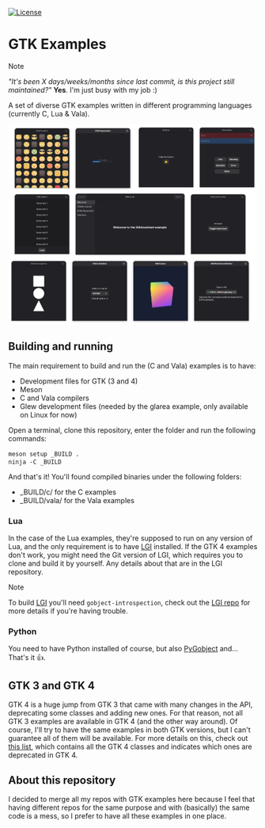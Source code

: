 [![License][LicenseBadge]][LicenseURL]

# GTK Examples

> [!NOTE]
> _"It's been X days/weeks/months since last commit, is this project still maintained?"_
> __Yes__. I'm just busy with my job :)

A set of diverse GTK examples written in different programming languages (currently C, Lua & Vala).

![GTK Examples Banner](new-banner.png)

## Building and running

The main requirement to build and run the (C and Vala) examples is to have:

  - Development files for GTK (3 and 4)
  - Meson
  - C and Vala compilers
  - Glew development files (needed by the glarea example, only available on Linux for now)

Open a terminal, clone this repository, enter the folder and run the following commands:

```
meson setup _BUILD .
ninja -C _BUILD
```

And that's it! You'll found compiled binaries under the following folders:

  - _BUILD/c/ for the C examples
  - _BUILD/vala/ for the Vala examples

### Lua

In the case of the Lua examples, they're supposed to run on any version of Lua, and the only requirement is to have [LGI](https://github.com/lgi-devs/lgi) installed. If the GTK 4 examples don't work, you might need the Git version of LGI, which requires you to clone and build it by yourself. Any details about that are in the LGI repository.

> [!NOTE]
> To build [LGI](https://github.com/lgi-devs/lgi) you'll need `gobject-introspection`, check out the [LGI repo](https://github.com/lgi-devs/lgi) for more details if you're having trouble.

### Python

You need to have Python installed of course, but also [PyGobject](https://gnome.pages.gitlab.gnome.org/pygobject/index.html) and... That's it 👍.

## GTK 3 and GTK 4

GTK 4 is a huge jump from GTK 3 that came with many changes in the API, deprecating some classes and adding new ones. For that reason, not all GTK 3 examples are available in GTK 4 (and the other way around). Of course, I'll try to have the same examples in both GTK versions, but I can't guarantee all of them will be available. For more details on this, check out [this list](https://docs.gtk.org/gtk4/#classes), which contains all the GTK 4 classes and indicates which ones are deprecated in GTK 4.

## About this repository

I decided to merge all my repos with GTK examples here because I feel that having different repos for the same purpose and with (basically) the same code is a mess, so I prefer to have all these examples in one place.

[LicenseBadge]: https://img.shields.io/badge/License-Zlib-brightgreen?style=for-the-badge
[LicenseURL]: https://opensource.org/licenses/Zlib